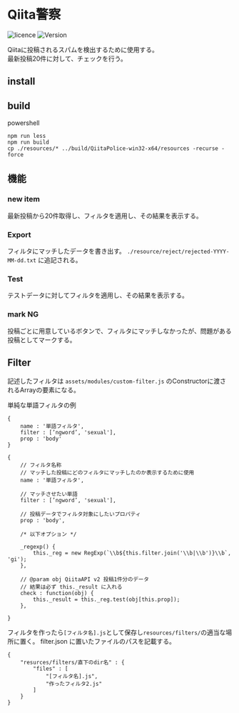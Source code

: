 # Qiita警察

![licence](https://img.shields.io/badge/license-MIT-blue.svg)
![Version](https://img.shields.io/badge/version-0.0.1-blue.svg)

Qiitaに投稿されるスパムを検出するために使用する。  
最新投稿20件に対して、チェックを行う。

## install

## build

powershell

```
npm run less
npm run build
cp ./resources/* ../build/QiitaPolice-win32-x64/resources -recurse -force
```

## 機能

### new item
最新投稿から20件取得し、フィルタを適用し、その結果を表示する。

### Export
フィルタにマッチしたデータを書き出す。
`./resource/reject/rejected-YYYY-MM-dd.txt` に追記される。

### Test
テストデータに対してフィルタを適用し、その結果を表示する。

### mark NG
投稿ごとに用意しているボタンで、フィルタにマッチしなかったが、問題がある投稿としてマークする。


## Filter
記述したフィルタは `assets/modules/custom-filter.js` のConstructorに渡されるArrayの要素になる。

単純な単語フィルタの例
```
{
	name : '単語フィルタ',
	filter : [’ngword’, 'sexual'],
	prop : 'body'
}
```

```
{
	// フィルタ名称
	// マッチした投稿にどのフィルタにマッチしたのか表示するために使用
	name : '単語フィルタ',

	// マッチさせたい単語
	filter : [’ngword’, 'sexual'],

	// 投稿データでフィルタ対象にしたいプロパティ
	prop : 'body',

	/* 以下オプション */

	_regexp() {
		this._reg = new RegExp(`\\b${this.filter.join('\\b|\\b')}\\b`, 'gi');
	},

	// @param obj QiitaAPI v2 投稿1件分のデータ
	// 結果は必ず this._result に入れる
	check : function(obj) {
		this._result = this._reg.test(obj[this.prop]);
	},

}
```

フィルタを作ったら`[フィルタ名].js`として保存し`resources/filters/`の適当な場所に置く。
filter.json に置いたファイルのパスを記載する。

```
{
	"resurces/filters/直下のdir名" : {
		"files" : [
			"[フィルタ名].js",
			"作ったフィルタ2.js"
		]
	}
}
```

